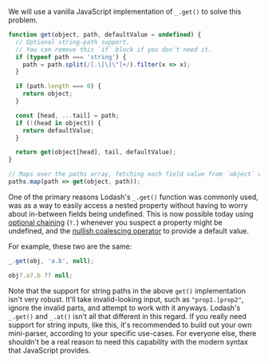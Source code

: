 We will use a vanilla JavaScript implementation of `_.get()` to solve this problem.

```javascript
function get(object, path, defaultValue = undefined) {
  // Optional string-path support.
  // You can remove this `if` block if you don't need it.
  if (typeof path === 'string') {
    path = path.split(/[.\[\]\"]+/).filter(x => x);
  }

  if (path.length === 0) {
    return object;
  }

  const [head, ...tail] = path;
  if (!(head in object)) {
    return defaultValue;
  }

  return get(object[head], tail, defaultValue);
}

// Maps over the paths array, fetching each field value from `object` corresponding to that path.
paths.map(path => get(object, path));
```

One of the primary reasons Lodash's `_.get()` function was commonly used, was as a way to easily access a nested property without having to worry about in-between fields being undefined. This is now possible today using [optional chaining](https://developer.mozilla.org/en-US/docs/Web/JavaScript/Reference/Operators/Optional_chaining) (`?.`) whenever you suspect a property might be undefined, and the [nullish coalescing operator](https://developer.mozilla.org/en-US/docs/Web/JavaScript/Reference/Operators/Nullish_coalescing) to provide a default value.

For example, these two are the same:

```javascript
_.get(obj, 'a.b', null);

obj?.a?.b ?? null;
```

Note that the support for string paths in the above `get()` implementation isn't very robust. It'll take invalid-looking input, such as `"prop1.[prop2"`, ignore the invalid parts, and attempt to work with it anyways. Lodash's `_.get()` and `_.at()` isn't all that different in this regard. If you really need support for string inputs, like this, it's recommended to build out your own mini-parser, according to your specific use-cases. For everyone else, there shouldn't be a real reason to need this capability with the modern syntax that JavaScript provides.
